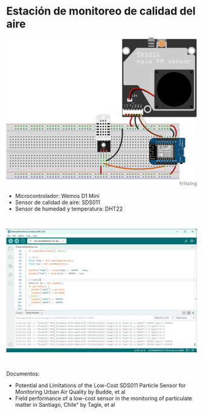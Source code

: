 # Estación de monitoreo de calidad del aire

![Diagrama de conexiones](./Diagrama.png)

- Microcontrolador: Wemos D1 Mini
- Sensor de calidad de aire: SDS011
- Sensor de humedad y temperatura: DHT22

<br/>

![IDE Arduino](./IDE.png)

<br/>

Documentos:

- Potential and Limitations of the Low-Cost SDS011 Particle Sensor for Monitoring Urban Air Quality by Budde, et al
- Field performance of a low-cost sensor in the monitoring of particulate matter in Santiago, Chile" by Tagle, et al
